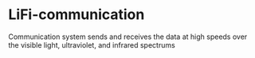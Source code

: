 # LiFi-communication
Communication system sends and receives the data at high speeds over the visible light, ultraviolet, and infrared spectrums
